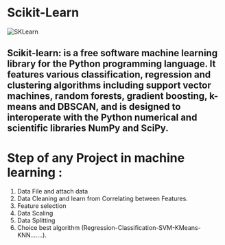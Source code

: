 # Scikit-Learn

![SKLearn](https://user-images.githubusercontent.com/43557035/95685305-478a3680-0bf7-11eb-8a4d-c63104eb2935.jpg)

## Scikit-learn: is a free software machine learning library for the Python programming language. It features various classification, regression and clustering algorithms including support vector machines, random forests, gradient boosting, k-means and DBSCAN, and is designed to interoperate with the Python numerical and scientific libraries NumPy and SciPy.

# Step of any Project in machine learning :

1. Data File and attach data
2.   Data Cleaning and learn from Correlating between Features.
3.   Feature selection
4.   Data Scaling
5.   Data Splitting
6.   Choice best algorithm (Regression-Classification-SVM-KMeans-KNN.......).

